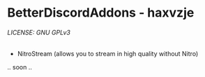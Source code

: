 # BetterDiscordAddons - haxvzje
###### LICENSE: GNU GPLv3



+ NitroStream (allows you to stream in high quality without Nitro)

.. soon ..
